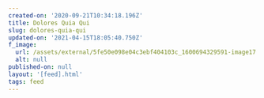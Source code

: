 ```yaml
---
created-on: '2020-09-21T10:34:18.196Z'
title: Dolores Quia Qui
slug: dolores-quia-qui
updated-on: '2021-04-15T18:05:40.750Z'
f_image:
  url: /assets/external/5fe50e098e04c3ebf404103c_1600694329591-image17.jpg
  alt: null
published-on: null
layout: '[feed].html'
tags: feed
---
```



